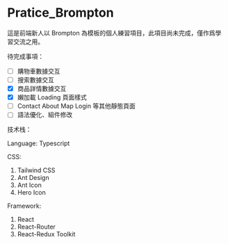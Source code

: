 # Pratice_Brompton

這是前端新人以 Brompton 為模板的個人練習項目，此項目尚未完成，僅作爲學習交流之用。

待完成事項：

- [ ] 購物車數據交互
- [ ] 搜索數據交互
- [x] 商品詳情數據交互
- [x] 嬾加載 Loading 頁面樣式
- [ ] Contact About Map Login 等其他靜態頁面
- [ ] 語法優化、組件修改

技术栈：

Language: Typescript

CSS:

1. Tailwind CSS
2. Ant Design
3. Ant Icon
4. Hero Icon

Framework:

1. React
2. React-Router
3. React-Redux Toolkit

